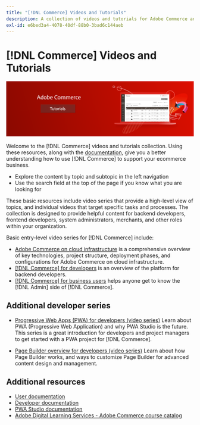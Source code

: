 ```yaml
---
title: "[!DNL Commerce] Videos and Tutorials"
description: A collection of videos and tutorials for Adobe Commerce and Magento Open Source
exl-id: e6bed3a4-4078-40df-88b0-3bad6c144aeb
---
```

# [!DNL Commerce] Videos and Tutorials

![](./assets/banner.png)

Welcome to the [!DNL Commerce] videos and tutorials collection. Using these resources, along with the [documentation](https://experienceleague.adobe.com/docs/commerce.html), give you a better understanding how to use [!DNL Commerce] to support your ecommerce business. 

- Explore the content by topic and subtopic in the left navigation
- Use the search field at the top of the page if you know what you are looking for

These basic resources include video series that provide a high-level view of topics, and individual videos that target specific tasks and processes. The collection is designed to provide helpful content for backend developers, frontend developers, system administrators, merchants, and other roles within your organization.

Basic entry-level video series for [!DNL Commerce] include:

- [Adobe Commerce on cloud infrastructure](./cloud/1-overview.md) is a comprehensive overview of key technologies, project structure, deployment phases, and configurations for Adobe Commerce on cloud infrastructure.
- [[!DNL Commerce] for developers](./developer/backend-1-1-overview.md) is an overview of the platform for backend developers.
- [[!DNL Commerce] for business users](./merchant/introduction/1-1-menus.md) helps anyone get to know the [!DNL Admin] side of [!DNL Commerce].

## Additional developer series

- [Progressive Web Apps (PWA) for developers (video series)](./pwa/introduction/1-overview.md) Learn about PWA (Progressive Web Application) and why PWA Studio is the future​. This series is a great introduction for developers and project managers to get started with a PWA project for [!DNL Commerce].

- [Page Builder overview for developers (video series)](./developer/page-builder/1-intro-case-studies.md) Learn about how Page Builder works, and ways to customize Page Builder for advanced content design and management.

<!--
- **[Security planning for [!DNL Commerce] (video series)](./security/summit-security/1-summit-security.md)**
    <br>
    *How the e-commerce threat landscape is changing. The importance of security for the customer running an e-commerce application and specific processes and practices for securing Magento*
-->

## Additional resources

- [User documentation](https://docs.magento.com/)
- [Developer documentation](https://devdocs.magento.com/)
- [PWA Studio documentation](https://developer.adobe.com/commerce/pwa-studio/)
- [Adobe Digital Learning Services - Adobe Commerce course catalog](https://learning.adobe.com/catalog.html?solution=Adobe%20Commerce)
